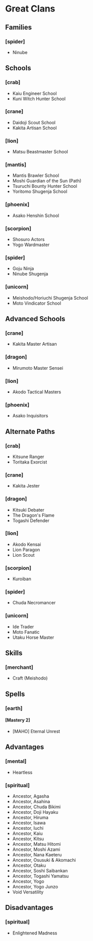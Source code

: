 
Great Clans
===========

Families
--------
### [spider]
* Ninube

Schools
-------
### [crab]
* Kaiu Engineer School
* Kuni Witch Hunter School
### [crane]
* Daidoji Scout School
* Kakita Artisan School
### [lion]
* Matsu Beastmaster School
### [mantis]
* Mantis Brawler School
* Moshi Guardian of the Sun (Path)
* Tsuruchi Bounty Hunter School
* Yoritomo Shugenja School
### [phoenix]
* Asako Henshin School
### [scorpion]
* Shosuro Actors
* Yogo Wardmaster
### [spider]
* Goju Ninja
* Ninube Shugenja
### [unicorn]
* Meishodo/Horiuchi Shugenja School
* Moto Vindicator School

Advanced Schools
----------------
### [crane]
* Kakita Master Artisan
### [dragon]
* Mirumoto Master Sensei
### [lion]
* Akodo Tactical Masters
### [phoenix]
* Asako Inquisitors

Alternate Paths
---------------
### [crab]
* Kitsune Ranger
* Toritaka Exorcist
### [crane]
* Kakita Jester
### [dragon]
* Kitsuki Debater
* The Dragon's Flame
* Togashi Defender
### [lion]
* Akodo Kensai
* Lion Paragon
* Lion Scout
### [scorpion]
* Kuroiban
### [spider]
* Chuda Necromancer
### [unicorn]
* Ide Trader
* Moto Fanatic
* Utaku Horse Master

Skills
------
### [merchant]
* Craft (Meishodo)

Spells
------
### [earth]
#### [Mastery 2]
* [MAHO] Eternal Unrest

Advantages
----------
### [mental]
* Heartless
### [spiritual]
* Ancestor, Agasha
* Ancestor, Asahina
* Ancestor, Chuda Bikimi
* Ancestor, Doji Hayaku
* Ancestor, Hiruma
* Ancestor, Isawa
* Ancestor, Iuchi
* Ancestor, Kaiu
* Ancestor, Kitsu
* Ancestor, Matsu Hitomi
* Ancestor, Moshi Azami
* Ancestor, Nana Kaeteru
* Ancestor, Osusuki & Akomachi
* Ancestor, Otaku
* Ancestor, Soshi Saibankan
* Ancestor, Togashi Yamatsu
* Ancestor, Yogo
* Ancestor, Yogo Junzo
* Void Versatility

Disadvantages
-------------
### [spiritual]
* Enlightened Madness
